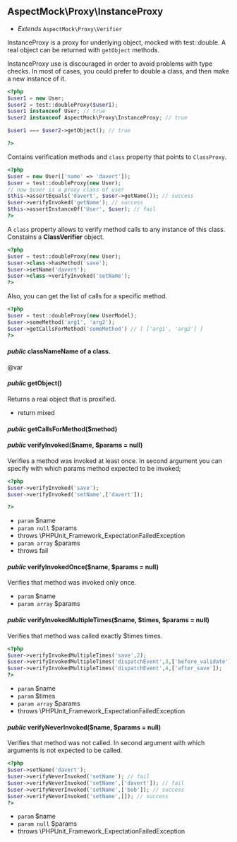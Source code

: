 
## AspectMock\Proxy\InstanceProxy

* *Extends* `AspectMock\Proxy\Verifier`

InstanceProxy is a proxy for underlying object, mocked with test::double.
A real object can be returned with `getObject` methods.

InstanceProxy use is discouraged in order to avoid problems with type checks.
In most of cases, you could prefer to double a class, and then make a new instance of it.

``` php
<?php
$user1 = new User;
$user2 = test::doubleProxy($user1);
$user1 instanceof User; // true
$user2 instanceof AspectMock\Proxy\InstanceProxy; // true

$user1 === $user2->getObject(); // true

?>
```

Contains verification methods and `class` property that points to `ClassProxy`.

``` php
<?php
$user = new User(['name' => 'davert']);
$user = test::doubleProxy(new User);
// now $user is a proxy class of user
$this->assertEquals('davert', $user->getName()); // success
$user->verifyInvoked('getName'); // success
$this->assertInstanceOf('User', $user); // fail
?>
```

A `class` property allows to verify method calls to any instance of this class.
Constains a **ClassVerifier** object.

``` php
<?php
$user = test::doubleProxy(new User);
$user->class->hasMethod('save');
$user->setName('davert');
$user->class->verifyInvoked('setName');
?>
```
Also, you can get the list of calls for a specific method.

```php
<?php
$user = test::doubleProxy(new UserModel);
$user->someMethod('arg1', 'arg2');
$user->getCallsForMethod('someMethod') // [ ['arg1', 'arg2'] ]
?>
```


#### *public* classNameName of a class.

@var





#### *public* getObject() 
Returns a real object that is proxified.

 * return mixed

#### *public* getCallsForMethod($method) 




#### *public* verifyInvoked($name, $params = null) 
Verifies a method was invoked at least once.
In second argument you can specify with which params method expected to be invoked;

``` php
<?php
$user->verifyInvoked('save');
$user->verifyInvoked('setName',['davert']);

?>
```

 * `param` $name
 * `param null` $params
 * throws \PHPUnit_Framework_ExpectationFailedException
 * `param array` $params
 * throws fail

#### *public* verifyInvokedOnce($name, $params = null) 
Verifies that method was invoked only once.

 * `param` $name
 * `param array` $params

#### *public* verifyInvokedMultipleTimes($name, $times, $params = null) 
Verifies that method was called exactly $times times.

``` php
<?php
$user->verifyInvokedMultipleTimes('save',2);
$user->verifyInvokedMultipleTimes('dispatchEvent',3,['before_validate']);
$user->verifyInvokedMultipleTimes('dispatchEvent',4,['after_save']);
?>
```

 * `param` $name
 * `param` $times
 * `param array` $params
 * throws \PHPUnit_Framework_ExpectationFailedException

#### *public* verifyNeverInvoked($name, $params = null) 
Verifies that method was not called.
In second argument with which arguments is not expected to be called.

``` php
<?php
$user->setName('davert');
$user->verifyNeverInvoked('setName'); // fail
$user->verifyNeverInvoked('setName',['davert']); // fail
$user->verifyNeverInvoked('setName',['bob']); // success
$user->verifyNeverInvoked('setName',[]); // success
?>
```

 * `param` $name
 * `param null` $params
 * throws \PHPUnit_Framework_ExpectationFailedException


